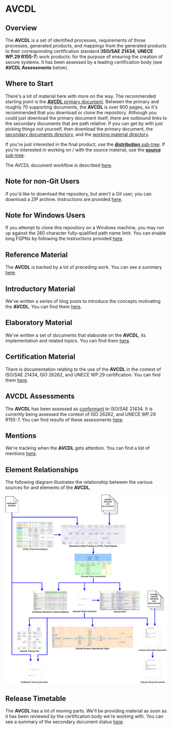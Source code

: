 # AVCDL

## Overview

The **AVCDL** is a set of identified processes, requirements of those processes, generated products, and mappings from the generated products to their corresponding certification standard (**ISO/SAE 21434**, **UNECE WP.29 R155-7**) work products: for the purpose of ensuring the creation of secure systems. It has been assessed by a leading certification body (see **AVCDL Assessments** below).

## Where to Start

There's a lot of material here with more on the way. The recommended starting point is the [**AVCDL** primary document](./distribution/AVCDL.pdf). Between the primary and roughly 70 supporting documents, the **AVCDL** is over 900 pages, so it's recommended that you download or clone the repository. Although you could just download the primary document itself, there are outbound links to the secondary documents that are path relative. If you can get by with just picking things out yourself, then download the primary document, the [secondary documents directory](./distribution/reference_documents/secondary_documents), and the [working material directory](./distribution/reference_documents/working_material).

If you're just interested in the final product, use the [**distribution** sub-tree](./distribution). If you're interested in working on / with the source material, use the [**source** sub-tree](./source).

The AVCDL document workflow is described [here](./distribution/reference_documents/elaboration_documents/AVCDL%20Documentation%20Management.pdf).

## Note for non-Git Users

If you'd like to download the repository, but aren't a Git user, you can download a ZIP archive. Instructions are provided [here](./zip_downloading.md).

## Note for Windows Users

If you attempt to clone this repository on a Windows machine, you may run up against the 260 character fully-qualified path name limit. You can enable long FQPNs by following the instructions provided [here](https://docs.microsoft.com/en-us/windows/win32/fileio/maximum-file-path-limitation?tabs=cmd).

## Reference Material

The **AVCDL** is backed by a lot of preceding work. You can see a summary [here](./background_material/reference_material.md).

## Introductory Material

We've written a series of blog posts to introduce the concepts motivating the **AVCDL**. You can find them [here](./background_material/blog_posts/README.md).

## Elaboratory Material

We've written a set of documents that elaborate on the **AVCDL**, its implementation and related topics. You can find them [here](./distribution/reference_documents/elaboration_documents).

## Certification Material

There is documentation relating to the use of the **AVCDL** in the context of ISO/SAE 21434, ISO 26262, and UNECE WP.29 certification. You can find them [here](./distribution/reference_documents/certification_documents).

## AVCDL Assessments

The **AVCDL** has been assessed as [conformant](./assessments/ISO%20SAE%2021434%202021/TUVSUD_CybersecurityAssessmentSummary_Motional_AVCDL_v.2.12_signed.pdf) to ISO/SAE 21434. It is currently being assessed the context of ISO 26262, and UNECE WP.29 R155-7. You can find results of these assessments [here](./assessments).

## Mentions

We're tracking when the **AVCDL** gets attention. You can find a list of mentions [here](./mentions.md).

## Element Relationships

The following diagram illustrates the relationship between the various sources for and elements of the **AVCDL**.

![lifecycle creation flow](./source/reference_documents/misc/images/processed/lifecycle%20creation%20flow.png)

## Release Timetable

The **AVCDL** has a lot of moving parts. We'll be providing material as soon as it has been reviewed by the certification body we're working with. You can see a summary of the secondary document status [here](./document%20status.md).
